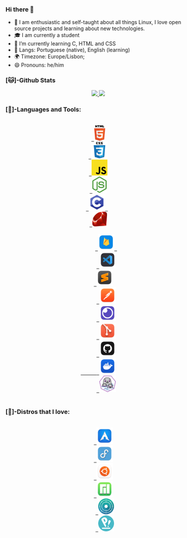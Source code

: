 ### Hi there 👋
- 👤 I am enthusiastic and self-taught about all things Linux, I love open source projects and learning about new technologies.
- 🎓 I am currently a student
- 🌱 I’m currently learning C, HTML and CSS
- 💬 Langs: Portuguese (native), English (learning)
- 🌍 Timezone: Europe/Lisbon;
- 😄 Pronouns: he/him

### [🐱]-Github Stats

  <div class="stats" align="center">
  <a href="https://github.com/astindev">
  <img height="130" src="https://github-readme-stats.vercel.app/api?username=astindev&show_icons=true&theme=tokyonight&include_all_commits=true&count_private=true"/>
  <img height="130" src="https://github-readme-stats.vercel.app/api/top-langs/?username=astindev&layout=compact&langs_count=16&theme=tokyonight"/>
  </a>
</div>

<div>
  
### [🔨]-Languages and Tools:

<div class="languages" align="center">
<code>
<a href="https://developer.mozilla.org/en-US/docs/Web/HTML" target="_blank"> <img src=".github/logos/langs/html-5.svg" alt="HTML5" width="30"/></a>
<a href="https://developer.mozilla.org/en-US/docs/Web/CSS" target="_blank"> <img src=".github/logos/langs/css3.svg" alt="CSS" width="45"/></a>
<a href="https://developer.mozilla.org/en-US/docs/Web/JavaScript" target="_blank"> <img src=".github/logos/langs/javascript.svg" alt="JavaScript" width="43"/></a>
<a href="https://nodejs.org" target="_blank"> <img src=".github/logos/langs/nodejs.png" alt="nodejs" width="39"/></a>
<a href="https://www.tutorialspoint.com/cprogramming/c_quick_guide.htm" target="_blank"> <img src=".github/logos/langs/clang.svg" alt="C" width="45"/> </a> 
<a href="https://www.ruby-lang.org/en/" target="_blank"> <img src=".github/logos/langs/ruby_lang.png" alt="Ruby" width="40"/></a>
</code>
</div>

<div class="tools" align="center">
   <code>
      <a href="https://firebase.google.com/?hl=pt-br" target="_blank"> <img src=".github/logos/databases/firebase.png" alt="firebase" width="45"/> </a>
      <a href="https://code.visualstudio.com/" target="_blank"> <img src=".github/logos/tools/vscode.png" alt="vscode" width="45"/></a>
      <a href="https://www.sublimetext.com/" target="_blank"> <img src=".github/logos/tools/sublime.png" alt="sublime" width="45"/></a>  
      <a href="https://www.postman.com/" target="_blank"> <img src=".github/logos/tools/postman.png" alt="Postman" width="45"/></a>
      <a href="https://insomnia.rest" target="_blank"> <img src=".github/logos/tools/insomnia.png" alt="insomnia" width="45"/></a>
      <a href="https://git-scm.com/" target="_blank"> <img src=".github/logos/tools/git.png" alt="git" width="45"/></a>
      <a href="https://github.com/" target="_blank"> <img src=".github/logos/tools/github.png" alt="github" width="45"/>
      <a href="https://www.docker.com/" target="_blank"> <img src=".github/logos/tools/docker.png" alt="docker" width="45"/></a>
      <a href="https://podman.io/" target="_blank"> <img src=".github/logos/tools/podman.png" alt="podman" width="45"/></a>
  </code>
</div>

### [🐧]-Distros that I love:

<div class="distros" align="center">  
  <code>
    <a href="https://archlinux.org/" target="_blank"> <img src=".github/logos/distros/Arch.png" alt="Arch" width="45"/></a>
    <a href="https://getfedora.org/" target="_blank"> <img src=".github/logos/distros/fedora.png" alt="Fedora" width="45"/></a>
    <a href="https://ubuntu.com/" target="_blank"> <img src=".github/logos/distros/ubuntu.png" alt="Ubuntu" width="45"/></a>
    <a href="https://manjaro.org/" target="_blank"> <img src=".github/logos/distros/Manjaro.png" alt="Manjaro" width="45"/></a>
     <a href="https://neon.kde.org/" target="_blank"> <img src=".github/logos/distros/neon.svg" alt="Kde Neon" width="43"/></a>
     <a href="https://pop.system76.com/" target="_blank"> <img src=".github/logos/distros/pop.png" alt="Pop!_OS" width="43"/></a>
 </code>
</div>